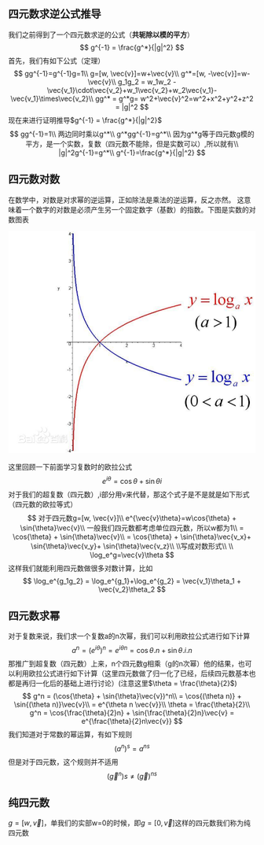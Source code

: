 ## 四元数求逆公式推导

我们之前得到了一个四元数求逆的公式（**共轭除以模的平方**）
$$
g^{-1} = \frac{g^*}{|g|^2}
$$
首先，我们有如下公式（定理）
$$
gg^{-1}=g^{-1}g=1\\
g=[w, \vec{v}]=w+\vec{v}\\
g^*=[w, -\vec{v}]=w-\vec{v}\\
g_1g_2 = w_1w_2 - \vec{v_1}\cdot\vec{v_2}+w_1\vec{v_2}+w_2\vec{v_1}-\vec{v_1}\times\vec{v_2}\\
gg^* = g^*g= w^2+\vec{v}^2=w^2+x^2+y^2+z^2 = |g|^2
$$
现在来进行证明推导$g^{-1} = \frac{g^*}{|g|^2}$
$$
gg^{-1}=1\\
两边同时乘以g^*\\
g^*gg^{-1}=g^*\\
因为g^*g等于四元数g模的平方，是一个实数，复数（四元数不能除，但是实数可以）,所以就有\\
|g|^2g^{-1}=g^*\\
g^{-1}=\frac{g^*}{|g|^2}
$$


## 四元数对数

在数学中，对数是对求幂的逆运算，正如除法是乘法的逆运算，反之亦然。 这意味着一个数字的对数是必须产生另一个固定数字（基数）的指数。下图是实数的对数图表

![img](.\resize,m_lfit,limit_1,h_1080)

这里回顾一下前面学习复数时的欧拉公式
$$
e^{i\theta}=\cos{\theta}+\sin{\theta}i
$$
对于我们的超复数（四元数）,i部分用v来代替，那这个式子是不是就是如下形式（四元数的欧拉等式）
$$
对于四元数g=[w, \vec{v}]\\
e^{\vec{v}\theta}=w\cos{\theta} + \sin{\theta}\vec{v}\\
一般我们四元数都考虑单位四元数，所以w都为1\\
= \cos{\theta} + \sin{\theta}\vec{v}\\
= \cos{\theta} + \sin{\theta}\vec{v_x}+ \sin{\theta}\vec{v_y}+ \sin{\theta}\vec{v_z}\\
\\写成对数形式\\ \\
\log_e^g=\vec{v}\theta
$$
这样我们就能利用四元数做很多对数计算，比如
$$
\log_e^{g_1g_2} = \log_e^{g_1}+\log_e^{g_2} = \vec{v_1}\theta_1 + \vec{v_2}\theta_2
$$


## 四元数求幂

对于复数来说，我们求一个复数a的n次幂，我们可以利用欧拉公式进行如下计算
$$
a^n = (e^{i\theta})^n = e^{i\theta n} = \cos{\theta}.n + \sin{\theta}.i.n
$$
那推广到超复数（四元数）上来，n个四元数g相乘（g的n次幂）他的结果，也可以利用欧拉公式进行如下计算（这里四元数做了归一化了已经，后续四元数基本也都是再归一化后的基础上进行讨论）(注意这里$\theta = \frac{\theta}{2}$)
$$
g^n = (\cos{\theta} + \sin{\theta}\vec{v})^n\\
= \cos{(\theta n)} + \sin{(\theta n)}\vec{v}\\
= e^{\theta n \vec{v}}\\
\theta = \frac{\theta}{2}\\
g^n = \cos{\frac{\theta}{2}n} + \sin{\frac{\theta}{2}n}\vec{v} = e^{\frac{\theta}{2}n\vec{v}}
$$
我们知道对于常数的幂运算，有如下规则
$$
(a^n)^s = a^{ns}
$$
但是对于四元数，这个规则并不适用
$$
(\vec{g}^n)s \neq (\vec{g})^{ns}
$$




## 纯四元数

$g = [w, \vec{v}]$，单我们的实部w=0的时候，即$g=[0, \vec{v}]$这样的四元数我们称为纯四元数



